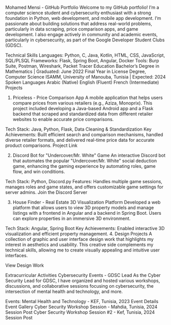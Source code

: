 Mohamed Mensi - GitHub Portfolio
Welcome to my GitHub portfolio! I’m a computer science student and cybersecurity enthusiast with a strong foundation in Python, web development, and mobile app development. I’m passionate about building solutions that address real-world problems, particularly in data scraping, price comparison apps, and game development. I also engage actively in community and academic events, particularly in cybersecurity, as part of the Google Developer Student Clubs (GDSC).

Technical Skills
Languages: Python, C, Java, Kotlin, HTML, CSS, JavaScript, SQL/PLSQL
Frameworks: Flask, Spring Boot, Angular, Docker
Tools: Burp Suite, Postman, Wireshark, Packet Tracer
Education
Bachelor’s Degree in Mathematics | Graduated: June 2022
Final Year in License Degree, Computer Science
ISAMM, University of Manouba, Tunisia | Expected: 2024
Spoken Languages
Arabic (Native)
English (Fluent)
French (Intermediate)
Projects
1. Priceless - Price Comparison App
A mobile application that helps users compare prices from various retailers (e.g., Aziza, Monoprix). This project included developing a Java-based Android app and a Flask backend that scraped and standardized data from different retailer websites to enable accurate price comparisons.

Tech Stack: Java, Python, Flask, Data Cleaning & Standardization
Key Achievements: Built efficient search and comparison mechanisms, handled diverse retailer formats, and delivered real-time price data for accurate product comparisons.
Project Link

2. Discord Bot for "Undercover/Mr. White" Game
An interactive Discord bot that automates the popular "Undercover/Mr. White" social deduction game, enhancing the gaming experience by automating roles, game flow, and win conditions.

Tech Stack: Python, Discord.py
Features: Handles multiple game sessions, manages roles and game states, and offers customizable game settings for server admins.
Join the Discord Server

3. House Finder - Real Estate 3D Visualization Platform
Developed a web platform that allows users to view 3D property models and manage listings with a frontend in Angular and a backend in Spring Boot. Users can explore properties in an immersive 3D environment.

Tech Stack: Angular, Spring Boot
Key Achievements: Enabled interactive 3D visualization and efficient property management.
4. Design Projects
A collection of graphic and user interface design work that highlights my interest in aesthetics and usability. This creative side complements my technical skills, allowing me to create visually appealing and intuitive user interfaces.

View Design Work

Extracurricular Activities
Cybersecurity Events - GDSC Lead
As the Cyber Security Lead for GDSC, I have organized and hosted various workshops, discussions, and collaborative sessions focusing on cybersecurity, the intersection of mental health and technology, and more.

Events:
Mental Health and Technology - KEF, Tunisia, 2023
Event Details
Event Gallery
Cyber Security Workshop Session - Mahdia, Tunisia, 2024
Session Post
Cyber Security Workshop Session #2 - Kef, Tunisia, 2024
Session Post
